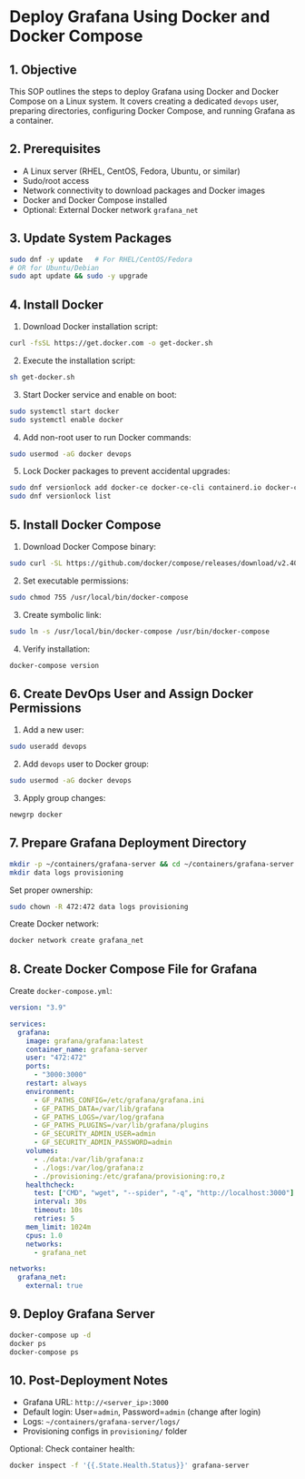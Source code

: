 # Deploy Grafana Using Docker and Docker Compose

## 1. Objective
This SOP outlines the steps to deploy Grafana using Docker and Docker Compose on a Linux system. It covers creating a dedicated `devops` user, preparing directories, configuring Docker Compose, and running Grafana as a container.

## 2. Prerequisites
- A Linux server (RHEL, CentOS, Fedora, Ubuntu, or similar)  
- Sudo/root access  
- Network connectivity to download packages and Docker images  
- Docker and Docker Compose installed  
- Optional: External Docker network `grafana_net`

## 3. Update System Packages
```bash
sudo dnf -y update   # For RHEL/CentOS/Fedora
# OR for Ubuntu/Debian
sudo apt update && sudo -y upgrade
```

## 4. Install Docker
1. Download Docker installation script:
```bash
curl -fsSL https://get.docker.com -o get-docker.sh
```
2. Execute the installation script:
```bash
sh get-docker.sh
```
3. Start Docker service and enable on boot:
```bash
sudo systemctl start docker
sudo systemctl enable docker
```
4. Add non-root user to run Docker commands:
```bash
sudo usermod -aG docker devops
```
5. Lock Docker packages to prevent accidental upgrades:
```bash
sudo dnf versionlock add docker-ce docker-ce-cli containerd.io docker-compose-plugin
sudo dnf versionlock list
```

## 5. Install Docker Compose
1. Download Docker Compose binary:
```bash
sudo curl -SL https://github.com/docker/compose/releases/download/v2.40.0/docker-compose-linux-x86_64 -o /usr/local/bin/docker-compose
```
2. Set executable permissions:
```bash
sudo chmod 755 /usr/local/bin/docker-compose
```
3. Create symbolic link:
```bash
sudo ln -s /usr/local/bin/docker-compose /usr/bin/docker-compose
```
4. Verify installation:
```bash
docker-compose version
```

## 6. Create DevOps User and Assign Docker Permissions
1. Add a new user:
```bash
sudo useradd devops
```
2. Add `devops` user to Docker group:
```bash
sudo usermod -aG docker devops
```
3. Apply group changes:
```bash
newgrp docker
```

## 7. Prepare Grafana Deployment Directory
```bash
mkdir -p ~/containers/grafana-server && cd ~/containers/grafana-server
mkdir data logs provisioning
```
Set proper ownership:
```bash
sudo chown -R 472:472 data logs provisioning
```
Create Docker network:
```bash
docker network create grafana_net
```

## 8. Create Docker Compose File for Grafana
Create `docker-compose.yml`:
```yaml
version: "3.9"

services:
  grafana:
    image: grafana/grafana:latest
    container_name: grafana-server
    user: "472:472"
    ports:
      - "3000:3000"
    restart: always
    environment:
      - GF_PATHS_CONFIG=/etc/grafana/grafana.ini
      - GF_PATHS_DATA=/var/lib/grafana
      - GF_PATHS_LOGS=/var/log/grafana
      - GF_PATHS_PLUGINS=/var/lib/grafana/plugins
      - GF_SECURITY_ADMIN_USER=admin
      - GF_SECURITY_ADMIN_PASSWORD=admin
    volumes:
      - ./data:/var/lib/grafana:z
      - ./logs:/var/log/grafana:z
      - ./provisioning:/etc/grafana/provisioning:ro,z
    healthcheck:
      test: ["CMD", "wget", "--spider", "-q", "http://localhost:3000"]
      interval: 30s
      timeout: 10s
      retries: 5
    mem_limit: 1024m
    cpus: 1.0
    networks:
      - grafana_net

networks:
  grafana_net:
    external: true
```

## 9. Deploy Grafana Server
```bash
docker-compose up -d
docker ps
docker-compose ps
```

## 10. Post-Deployment Notes
- Grafana URL: `http://<server_ip>:3000`  
- Default login: User=`admin`, Password=`admin` (change after login)  
- Logs: `~/containers/grafana-server/logs/`  
- Provisioning configs in `provisioning/` folder

Optional: Check container health:
```bash
docker inspect -f '{{.State.Health.Status}}' grafana-server
```

